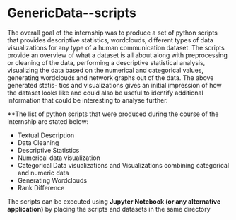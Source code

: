 # GenericData--scripts


The overall goal of the internship was to produce a set of python scripts that provides
descriptive statistics, wordclouds, different types of data visualizations for any type of
a human communication dataset. The scripts provide an overview of what a dataset
is all about along with preprocessing or cleaning of the data, performing a descriptive
statistical analysis, visualizing the data based on the numerical and categorical values,
generating wordclouds and network graphs out of the data. The above generated statis-
tics and visualizations gives an initial impression of how the dataset looks like and could
also be useful to identify additional information that could be interesting to analyse
further.

**The list of python scripts that were produced during the course of the internship are
stated below:
- Textual Description
- Data Cleaning
- Descriptive Statistics
- Numerical data visualization
- Categorical Data visualizations and Visualizations combining categorical and numeric data
- Generating Wordclouds
- Rank Difference


The scripts can be executed using **Jupyter Notebook (or any alternative application)** by placing the scripts and datasets in the same directory
